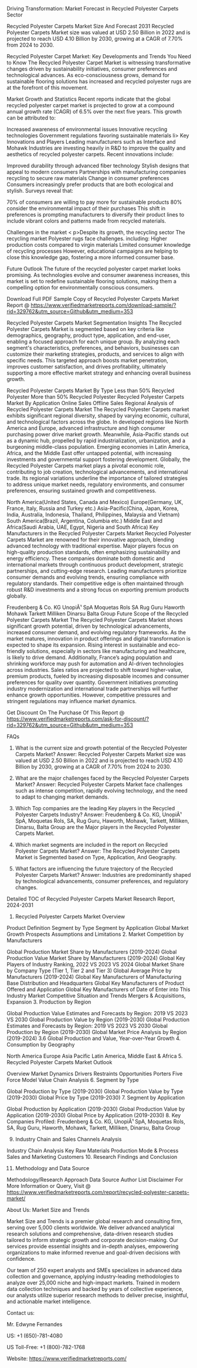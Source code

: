 Driving Transformation: Market Forecast in Recycled Polyester Carpets Sector


Recycled Polyester Carpets Market Size And Forecast 2031
Recycled Polyester Carpets Market size was valued at USD 2.50 Billion in 2022 and is projected to reach USD 4.10 Billion by 2030, growing at a CAGR of 7.70% from 2024 to 2030.

Recycled Polyester Carpet Market: Key Developments and Trends You Need to Know
The Recycled Polyester Carpet Market is witnessing transformative changes driven by sustainability initiatives, consumer preferences and technological advances. As eco-consciousness grows, demand for sustainable flooring solutions has increased and recycled polyester rugs are at the forefront of this movement.

Market Growth and Statistics
Recent reports indicate that the global recycled polyester carpet market is projected to grow at a compound annual growth rate (CAGR) of 6.5% over the next five years. This growth can be attributed to:

Increased awareness of environmental issues
Innovative recycling technologies
Government regulations favoring sustainable materials
li>
Key Innovations and Players
Leading manufacturers such as Interface and Mohawk Industries are investing heavily in R&D to improve the quality and aesthetics of recycled polyester carpets. Recent innovations include:

Improved durability through advanced fiber technology
Stylish designs that appeal to modern consumers
Partnerships with manufacturing companies recycling to secure raw materials
Change in consumer preferences
Consumers increasingly prefer products that are both ecological and stylish. Surveys reveal that:

70% of consumers are willing to pay more for sustainable products
80% consider the environmental impact of their purchases
This shift in preferences is prompting manufacturers to diversify their product lines to include vibrant colors and patterns made from recycled materials.

Challenges in the market
< p>Despite its growth, the recycling sector The recycling market Polyester rugs face challenges. including:
Higher production costs compared to virgin materials
Limited consumer knowledge of recycling processes
However, educational campaigns are helping to close this knowledge gap, fostering a more informed consumer base.

Future Outlook
The future of the recycled polyester carpet market looks promising. As technologies evolve and consumer awareness increases, this market is set to redefine sustainable flooring solutions, making them a compelling option for environmentally conscious consumers.

Download Full PDF Sample Copy of Recycled Polyester Carpets Market Report @ https://www.verifiedmarketreports.com/download-sample/?rid=329762&utm_source=Github&utm_medium=353

Recycled Polyester Carpets Market Segmentation Insights
The Recycled Polyester Carpets Market is segmented based on key criteria like demographics, geography, product type, application, and end-user, enabling a focused approach for each unique group. By analyzing each segment's characteristics, preferences, and behaviors, businesses can customize their marketing strategies, products, and services to align with specific needs. This targeted approach boosts market penetration, improves customer satisfaction, and drives profitability, ultimately supporting a more effective market strategy and enhancing overall business growth.

Recycled Polyester Carpets Market By Type
Less than 50% Recycled Polyester
More than 50% Recycled Polyester
Recycled Polyester Carpets Market By Application
Online Sales
Offline Sales
Regional Analysis of Recycled Polyester Carpets Market
The Recycled Polyester Carpets market exhibits significant regional diversity, shaped by varying economic, cultural, and technological factors across the globe. In developed regions like North America and Europe, advanced infrastructure and high consumer purchasing power drive market growth. Meanwhile, Asia-Pacific stands out as a dynamic hub, propelled by rapid industrialization, urbanization, and a burgeoning middle-class population. Emerging economies in Latin America, Africa, and the Middle East offer untapped potential, with increasing investments and governmental support fostering development. Globally, the Recycled Polyester Carpets market plays a pivotal economic role, contributing to job creation, technological advancements, and international trade. Its regional variations underline the importance of tailored strategies to address unique market needs, regulatory environments, and consumer preferences, ensuring sustained growth and competitiveness.

North America(United States, Canada and Mexico)
Europe(Germany, UK, France, Italy, Russia and Turkey etc.)
Asia-Pacific(China, Japan, Korea, India, Australia, Indonesia, Thailand, Philippines, Malaysia and Vietnam)
South America(Brazil, Argentina, Columbia etc.)
Middle East and Africa(Saudi Arabia, UAE, Egypt, Nigeria and South Africa)
Key Manufacturers in the Recycled Polyester Carpets Market
Recycled Polyester Carpets Market are renowned for their innovative approach, blending advanced technology with traditional expertise. Major players focus on high-quality production standards, often emphasizing sustainability and energy efficiency. These companies dominate both domestic and international markets through continuous product development, strategic partnerships, and cutting-edge research. Leading manufacturers prioritize consumer demands and evolving trends, ensuring compliance with regulatory standards. Their competitive edge is often maintained through robust R&D investments and a strong focus on exporting premium products globally.

Freudenberg & Co. KG
UnopiÃ¹ SpA
Moquetas Rols
SA
Rug Guru
Haworth
Mohawk
Tarkett
Milliken
Dinarsu
Balta Group
Future Scope of the Recycled Polyester Carpets Market
The Recycled Polyester Carpets Market shows significant growth potential, driven by technological advancements, increased consumer demand, and evolving regulatory frameworks. As the market matures, innovation in product offerings and digital transformation is expected to shape its expansion. Rising interest in sustainable and eco-friendly solutions, especially in sectors like manufacturing and healthcare, is likely to drive demand. Additionally, France’s aging population and shrinking workforce may push for automation and AI-driven technologies across industries. Sales ratios are projected to shift toward higher-value, premium products, fueled by increasing disposable incomes and consumer preferences for quality over quantity. Government initiatives promoting industry modernization and international trade partnerships will further enhance growth opportunities. However, competitive pressures and stringent regulations may influence market dynamics.

Get Discount On The Purchase Of This Report @ https://www.verifiedmarketreports.com/ask-for-discount/?rid=329762&utm_source=Github&utm_medium=353

FAQs
1. What is the current size and growth potential of the Recycled Polyester Carpets Market?
Answer: Recycled Polyester Carpets Market size was valued at USD 2.50 Billion in 2022 and is projected to reach USD 4.10 Billion by 2030, growing at a CAGR of 7.70% from 2024 to 2030.

2. What are the major challenges faced by the Recycled Polyester Carpets Market?
Answer: Recycled Polyester Carpets Market face challenges such as intense competition, rapidly evolving technology, and the need to adapt to changing market demands.

3. Which Top companies are the leading Key players in the Recycled Polyester Carpets Industry?
Answer: Freudenberg & Co. KG, UnopiÃ¹ SpA, Moquetas Rols, SA, Rug Guru, Haworth, Mohawk, Tarkett, Milliken, Dinarsu, Balta Group are the Major players in the Recycled Polyester Carpets Market.

4. Which market segments are included in the report on Recycled Polyester Carpets Market?
Answer: The Recycled Polyester Carpets Market is Segmented based on Type, Application, And Geography.

5. What factors are influencing the future trajectory of the Recycled Polyester Carpets Market?
Answer: Industries are predominantly shaped by technological advancements, consumer preferences, and regulatory changes.

Detailed TOC of Recycled Polyester Carpets Market Research Report, 2024-2031
1. Recycled Polyester Carpets Market Overview

Product Definition
Segment by Type
Segment by Application
Global Market Growth Prospects
Assumptions and Limitations
2. Market Competition by Manufacturers

Global Production Market Share by Manufacturers (2019-2024)
Global Production Value Market Share by Manufacturers (2019-2024)
Global Key Players of Industry Ranking, 2022 VS 2023 VS 2024
Global Market Share by Company Type (Tier 1, Tier 2 and Tier 3)
Global Average Price by Manufacturers (2019-2024)
Global Key Manufacturers of Manufacturing Base Distribution and Headquarters
Global Key Manufacturers of Product Offered and Application
Global Key Manufacturers of Date of Enter into This Industry
Market Competitive Situation and Trends
Mergers & Acquisitions, Expansion
3. Production by Region

Global Production Value Estimates and Forecasts by Region: 2019 VS 2023 VS 2030
Global Production Value by Region (2019-2030)
Global Production Estimates and Forecasts by Region: 2019 VS 2023 VS 2030
Global Production by Region (2019-2030)
Global Market Price Analysis by Region (2019-2024) 3.6 Global Production and Value, Year-over-Year Growth
4. Consumption by Geography

North America
Europe
Asia Pacific
Latin America, Middle East & Africa
5. Recycled Polyester Carpets Market Outlook

Overview
Market Dynamics
Drivers
Restraints
Opportunities
Porters Five Force Model
Value Chain Analysis 
6. Segment by Type

Global Production by Type (2019-2030)
Global Production Value by Type (2019-2030)
Global Price by Type (2019-2030)
7. Segment by Application

Global Production by Application (2019-2030)
Global Production Value by Application (2019-2030)
Global Price by Application (2019-2030)
8. Key Companies Profiled: Freudenberg & Co. KG, UnopiÃ¹ SpA, Moquetas Rols, SA, Rug Guru, Haworth, Mohawk, Tarkett, Milliken, Dinarsu, Balta Group

9. Industry Chain and Sales Channels Analysis

Industry Chain Analysis
Key Raw Materials
Production Mode & Process
Sales and Marketing
Customers
10. Research Findings and Conclusion

11. Methodology and Data Source

Methodology/Research Approach
Data Source
Author List
Disclaimer
For More Information or Query, Visit @ https://www.verifiedmarketreports.com/report/recycled-polyester-carpets-market/

About Us: Market Size and Trends

Market Size and Trends is a premier global research and consulting firm, serving over 5,000 clients worldwide. We deliver advanced analytical research solutions and comprehensive, data-driven research studies tailored to inform strategic growth and corporate decision-making. Our services provide essential insights and in-depth analyses, empowering organizations to make informed revenue and goal-driven decisions with confidence.

Our team of 250 expert analysts and SMEs specializes in advanced data collection and governance, applying industry-leading methodologies to analyze over 25,000 niche and high-impact markets. Trained in modern data collection techniques and backed by years of collective experience, our analysts utilize superior research methods to deliver precise, insightful, and actionable market intelligence.

Contact us:

Mr. Edwyne Fernandes

US: +1 (650)-781-4080

US Toll-Free: +1 (800)-782-1768

Website: https://www.verifiedmarketreports.com/
